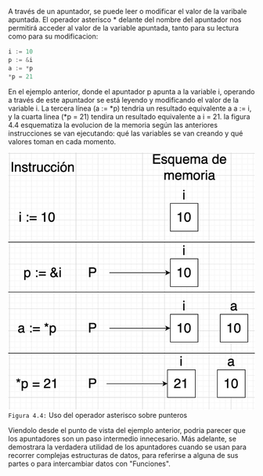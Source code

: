 A través de un apuntador, se puede leer o modificar el valor de la varibale apuntada. El operador asterisco * delante del nombre del apuntador nos permitirá acceder al valor de la variable apuntada, tanto para su lectura como para su modificacion:
```go
i := 10
p := &i
a := *p
*p = 21
```
En el ejemplo anterior, donde el apuntador p apunta a la variable i, operando a través de este apuntador se está leyendo y modificando el valor de la variable i. La tercera línea (a := *p) tendria un resultado equivalente a a := i, y la cuarta linea (*p = 21) tendira un resultado equivalente a i = 21. la figura 4.4 esquematiza la evolucion de la memoria según las anteriores instrucciones se van ejecutando: qué las variables se van creando y qué valores toman en cada momento.

![Figura 4.4](https://raw.githubusercontent.com/smenesesd/aprendiendoGo/master/img/Figura4.4.png)
``` Figura 4.4:``` Uso del operador asterisco sobre punteros

Viendolo desde el punto de vista del ejemplo anterior, podria parecer que los apuntadores son un paso intermedio innecesario. Más adelante, se demostrara la verdadera utilidad de los apuntadores cuando se usan para recorrer complejas estructuras de datos, para referirse a alguna de sus partes o para intercambiar datos con "Funciones".